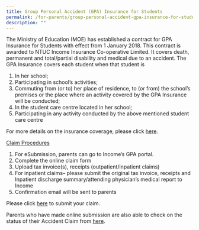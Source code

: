 ```yaml
---
title: Group Personal Accident (GPA) Insurance for Students
permalink: /for-parents/group-personal-accident-gpa-insurance-for-students
description: ""
---
```

<p>The Ministry of Education (MOE) has established a contract for GPA Insurance for Students with effect from 1 January 2018. This contract is awarded to NTUC Income Insurance Co-operative Limited. It covers death, permanent and total/partial disability and medical due to an accident. The GPA Insurance covers each student when that student is</p>
<ol>
<li>In her school;</li>
<li>Participating in school&rsquo;s activities;</li>
<li>Commuting from (or to) her place of residence, to&nbsp;(or from) the school&rsquo;s premises or the place where an activity covered by the GPA Insurance will be conducted;</li>
<li>In the student care centre located in her school;</li>
<li>Participating in any activity conducted by the above mentioned&nbsp;student care centre</li>
</ol>
<p>For more details on the insurance coverage, please click&nbsp;<a href="https://www.income.com.sg/insurance/insurance-for-businesses/group-insurance/group-personal-accident-insurance-for-students" target="_blank" rel="noopener">here</a>.</p>
<p><u>Claim Procedures</u></p>
<ol>
<li>For eSubmission, parents can go to Income&rsquo;s GPA portal.</li>
<li>Complete the online claim form</li>
<li>Upload tax invoice(s), receipts (outpatient/inpatient claims)</li>
<li>For inpatient claims&ndash; please submit the original tax invoice, receipts and Inpatient discharge summary/attending physician&rsquo;s medical report to Income</li>
<li>Confirmation&nbsp;email will be sent to parents</li>
</ol>
<p>Please click&nbsp;<a href="https://studentgpa.incomegroupins.com.sg/" target="_blank" rel="noopener">here</a> to submit your claim.</p>
<p>Parents who have made online submission are also able to check on the status of their Accident Claim from&nbsp;<a href="https://studentgpa.incomegroupins.com.sg/" target="_blank" rel="noopener">here</a>.&nbsp;</p>